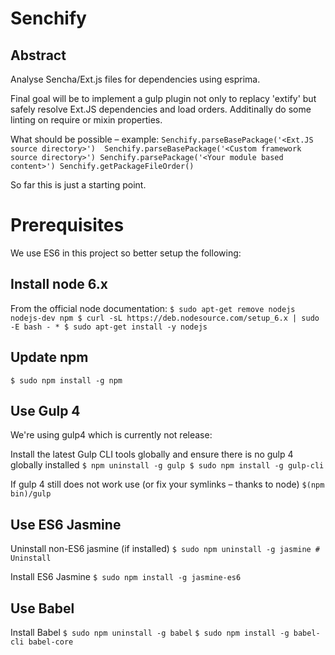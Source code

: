 # Senchify

## Abstract
Analyse Sencha/Ext.js files for dependencies using esprima. 

Final goal will be to implement a gulp plugin not only to replacy 'extify' but safely resolve Ext.JS dependencies and load orders. Additinally do some linting on require or mixin properties.

What should be possible – example:
`Senchify.parseBasePackage('<Ext.JS source directory>') 
Senchify.parseBasePackage('<Custom framework source directory>')
Senchify.parsePackage('<Your module based content>')
Senchify.getPackageFileOrder()`
 

So far this is just a starting point. 

# Prerequisites

We use ES6 in this project so better setup the following:

## Install node 6.x

From the official node documentation:
`$ sudo apt-get remove nodejs nodejs-dev npm
 $ curl -sL https://deb.nodesource.com/setup_6.x | sudo -E bash -
    * $ sudo apt-get install -y nodejs`

## Update npm

`$ sudo npm install -g npm`

## Use Gulp 4

We're using gulp4 which is currently not release:

Install the latest Gulp CLI tools globally and ensure there is no gulp 4 globally installed
`$ npm uninstall -g gulp
$ sudo npm install -g gulp-cli`

If gulp 4 still does not work use (or fix your symlinks – thanks to node)
`$(npm bin)/gulp`

## Use ES6 Jasmine

Uninstall non-ES6 jasmine (if installed)
`$ sudo npm uninstall -g jasmine # Uninstall`
 
Install ES6 Jasmine
`$ sudo npm install -g jasmine-es6`
 
## Use Babel
 
Install Babel
`$ sudo npm uninstall -g babel`
`$ sudo npm install -g babel-cli babel-core`
 
 
 
